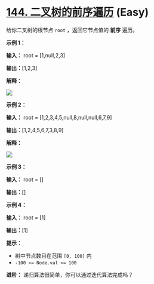 # [144. 二叉树的前序遍历][link] (Easy)

[link]: https://leetcode.cn/problems/binary-tree-preorder-traversal/

给你二叉树的根节点 `root` ，返回它节点值的 **前序** 遍历。

**示例 1：**

**输入：** root = \[1,null,2,3\]

**输出：**\[1,2,3\]

**解释：**

![](https://assets.leetcode.com/uploads/2024/08/29/screenshot-2024-08-29-202743.png)

**示例 2：**

**输入：** root = \[1,2,3,4,5,null,8,null,null,6,7,9\]

**输出：**\[1,2,4,5,6,7,3,8,9\]

**解释：**

![](https://assets.leetcode.com/uploads/2024/08/29/tree_2.png)

**示例 3：**

**输入：** root = \[\]

**输出：**\[\]

**示例 4：**

**输入：** root = \[1\]

**输出：**\[1\]

**提示：**

- 树中节点数目在范围 `[0, 100]` 内
- `-100 <= Node.val <= 100`

**进阶：** 递归算法很简单，你可以通过迭代算法完成吗？

